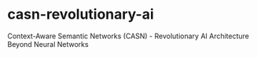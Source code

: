 # casn-revolutionary-ai
Context-Aware Semantic Networks (CASN) - Revolutionary AI Architecture Beyond Neural Networks
